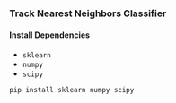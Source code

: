 ### Track Nearest Neighbors Classifier

#### Install Dependencies

- `sklearn`
- `numpy`
- `scipy`

`pip install sklearn numpy scipy`
